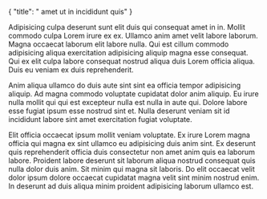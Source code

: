 {
  "title": " amet ut in incididunt quis"
}

Adipisicing culpa deserunt sunt elit duis qui consequat amet in in. Mollit commodo culpa Lorem irure ex ex. Ullamco anim amet velit labore laborum. Magna occaecat laborum elit labore nulla. Qui est cillum commodo adipisicing aliqua exercitation adipisicing aliquip magna esse consequat. Qui ex elit culpa labore consequat nostrud aliqua duis Lorem officia aliqua. Duis eu veniam ex duis reprehenderit.

Anim aliqua ullamco do duis aute sint sint ea officia tempor adipisicing aliquip. Ad magna commodo voluptate cupidatat dolor anim aliquip. Eu irure nulla mollit qui qui est excepteur nulla est nulla in aute qui. Dolore labore esse fugiat ipsum esse nostrud sint et. Nulla deserunt veniam sit id incididunt labore sint amet exercitation fugiat voluptate.

Elit officia occaecat ipsum mollit veniam voluptate. Ex irure Lorem magna officia qui magna ex sint ullamco eu adipisicing duis anim sint. Ex deserunt quis reprehenderit officia duis consectetur non amet anim quis ea laborum labore. Proident labore deserunt sit laborum aliqua nostrud consequat quis nulla dolor duis anim. Sit minim qui magna sit laboris. Do elit occaecat velit dolor ipsum dolore occaecat cupidatat magna velit sint minim nostrud enim. In deserunt ad duis aliqua minim proident adipisicing laborum ullamco est.